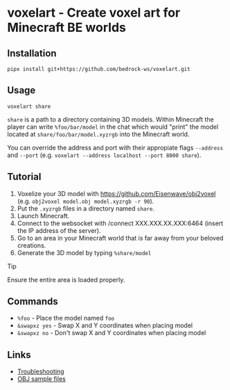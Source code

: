 # voxelart - Create voxel art for Minecraft BE worlds

## Installation

```console
pipx install git+https://github.com/bedrock-ws/voxelart.git
```


## Usage

```console
voxelart share
```

`share` is a path to a directory containing 3D models. Within Minecraft the
player can write `%foo/bar/model` in the chat which would "print" the model
located at `share/foo/bar/model.xyzrgb` into the Minecraft world.

You can override the address and port with their appropiate flags `--address`
and `--port` (e.g. `voxelart --address localhost --port 8000 share`).


## Tutorial

1. Voxelize your 3D model with <https://github.com/Eisenwave/obj2voxel> (e.g.
   `obj2voxel model.obj model.xyzrgb -r 90`).
2. Put the `.xyzrgb` files in a directory named `share`.
3. Launch Minecraft.
4. Connect to the websocket with /connect XXX.XXX.XX.XXX:6464 (insert the IP
   address of the server).
5. Go to an area in your Minecraft world that is far away from your beloved
   creations.
6. Generate the 3D model by typing `%share/model`

> [!TIP]
> Ensure the entire area is loaded properly.


## Commands

- `%foo` - Place the model named `foo`
- `&swapxz yes` - Swap X and Y coordinates when placing model
- `&swapxz no` - Don't swap X and Y coordinates when placing model


## Links

- [Troubleshooting](https://bedrockpy.readthedocs.io/en/latest/troubleshooting.html)
- [OBJ sample files](https://people.sc.fsu.edu/~jburkardt/data/obj/obj.html)

